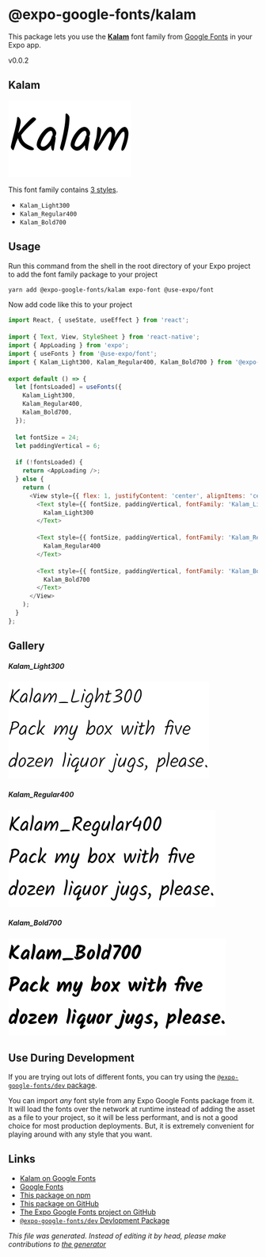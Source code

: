 # @expo-google-fonts/kalam

This package lets you use the [**Kalam**](https://fonts.google.com/specimen/Kalam) font family from [Google Fonts](https://fonts.google.com/) in your Expo app.

v0.0.2

## Kalam

![Kalam](./font-family.png)

This font family contains [3 styles](#gallery).

- `Kalam_Light300`
- `Kalam_Regular400`
- `Kalam_Bold700`

## Usage

Run this command from the shell in the root directory of your Expo project to add the font family package to your project
```sh
yarn add @expo-google-fonts/kalam expo-font @use-expo/font
```

Now add code like this to your project
```js
import React, { useState, useEffect } from 'react';

import { Text, View, StyleSheet } from 'react-native';
import { AppLoading } from 'expo';
import { useFonts } from '@use-expo/font';
import { Kalam_Light300, Kalam_Regular400, Kalam_Bold700 } from '@expo-google-fonts/kalam';

export default () => {
  let [fontsLoaded] = useFonts({
    Kalam_Light300,
    Kalam_Regular400,
    Kalam_Bold700,
  });

  let fontSize = 24;
  let paddingVertical = 6;

  if (!fontsLoaded) {
    return <AppLoading />;
  } else {
    return (
      <View style={{ flex: 1, justifyContent: 'center', alignItems: 'center' }}>
        <Text style={{ fontSize, paddingVertical, fontFamily: 'Kalam_Light300' }}>
          Kalam_Light300
        </Text>

        <Text style={{ fontSize, paddingVertical, fontFamily: 'Kalam_Regular400' }}>
          Kalam_Regular400
        </Text>

        <Text style={{ fontSize, paddingVertical, fontFamily: 'Kalam_Bold700' }}>
          Kalam_Bold700
        </Text>
      </View>
    );
  }
};

```

## Gallery

##### Kalam_Light300
![Kalam_Light300](./acc410247649f3164d61952a81b88737fb56977ac409e4d5f35d960e3b13747a.ttf.png)

##### Kalam_Regular400
![Kalam_Regular400](./546c956074b4cd1c7d9936a82b03a712ec46df693b5a0faa80d4233f6bc17d2c.ttf.png)

##### Kalam_Bold700
![Kalam_Bold700](./d48470c951c546b15999abb42141211e85484cffff16ce7612d07676efb9d0d8.ttf.png)


## Use During Development

If you are trying out lots of different fonts, you can try using the [`@expo-google-fonts/dev` package](https://www.npmjs.com/package/@expo-google-fonts/dev).

You can import *any* font style from any Expo Google Fonts package from it. It will load the fonts
over the network at runtime instead of adding the asset as a file to your project, so it will be 
less performant, and is not a good choice for most production deployments. But, it is extremely convenient
for playing around with any style that you want.

## Links

- [Kalam on Google Fonts](https://fonts.google.com/specimen/Kalam)
- [Google Fonts](https://fonts.google.com/)
- [This package on npm](https://www.npmjs.com/package/@expo-google-fonts/kalam)
- [This package on GitHub](https://github.com/expo/google-fonts/tree/master/font-packages/kalam)
- [The Expo Google Fonts project on GitHub](https://github.com/expo/google-fonts)
- [`@expo-google-fonts/dev` Devlopment Package](https://github.com/expo/google-fonts/tree/master/font-packages/dev)


*This file was generated. Instead of editing it by head, please make contributions to [the generator](https://github.com/expo/google-fonts/tree/master/packages/generator)*
